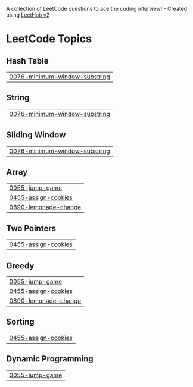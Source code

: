 A collection of LeetCode questions to ace the coding interview! - Created using [LeetHub v2](https://github.com/arunbhardwaj/LeetHub-2.0)
<!---LeetCode Topics Start-->
# LeetCode Topics
## Hash Table
|  |
| ------- |
| [0076-minimum-window-substring](https://github.com/imhimanshujainsinghai/DSA/tree/master/0076-minimum-window-substring) |
## String
|  |
| ------- |
| [0076-minimum-window-substring](https://github.com/imhimanshujainsinghai/DSA/tree/master/0076-minimum-window-substring) |
## Sliding Window
|  |
| ------- |
| [0076-minimum-window-substring](https://github.com/imhimanshujainsinghai/DSA/tree/master/0076-minimum-window-substring) |
## Array
|  |
| ------- |
| [0055-jump-game](https://github.com/imhimanshujainsinghai/DSA/tree/master/0055-jump-game) |
| [0455-assign-cookies](https://github.com/imhimanshujainsinghai/DSA/tree/master/0455-assign-cookies) |
| [0890-lemonade-change](https://github.com/imhimanshujainsinghai/DSA/tree/master/0890-lemonade-change) |
## Two Pointers
|  |
| ------- |
| [0455-assign-cookies](https://github.com/imhimanshujainsinghai/DSA/tree/master/0455-assign-cookies) |
## Greedy
|  |
| ------- |
| [0055-jump-game](https://github.com/imhimanshujainsinghai/DSA/tree/master/0055-jump-game) |
| [0455-assign-cookies](https://github.com/imhimanshujainsinghai/DSA/tree/master/0455-assign-cookies) |
| [0890-lemonade-change](https://github.com/imhimanshujainsinghai/DSA/tree/master/0890-lemonade-change) |
## Sorting
|  |
| ------- |
| [0455-assign-cookies](https://github.com/imhimanshujainsinghai/DSA/tree/master/0455-assign-cookies) |
## Dynamic Programming
|  |
| ------- |
| [0055-jump-game](https://github.com/imhimanshujainsinghai/DSA/tree/master/0055-jump-game) |
<!---LeetCode Topics End-->